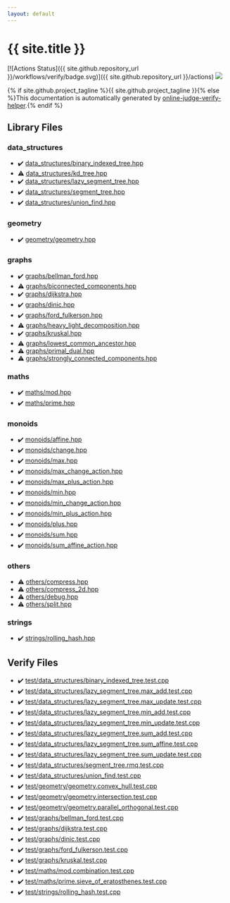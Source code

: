 ```yaml
---
layout: default
---
```


<!-- mathjax config similar to math.stackexchange -->
<script type="text/javascript" async
  src="https://cdnjs.cloudflare.com/ajax/libs/mathjax/2.7.5/MathJax.js?config=TeX-MML-AM_CHTML">
</script>
<script type="text/x-mathjax-config">
  MathJax.Hub.Config({
    TeX: { equationNumbers: { autoNumber: "AMS" }},
    tex2jax: {
      inlineMath: [ ['$','$'] ],
      processEscapes: true
    },
    "HTML-CSS": { matchFontHeight: false },
    displayAlign: "left",
    displayIndent: "2em"
  });
</script>

<script type="text/javascript" src="https://cdnjs.cloudflare.com/ajax/libs/jquery/3.4.1/jquery.min.js"></script>
<script src="https://cdn.jsdelivr.net/npm/jquery-balloon-js@1.1.2/jquery.balloon.min.js" integrity="sha256-ZEYs9VrgAeNuPvs15E39OsyOJaIkXEEt10fzxJ20+2I=" crossorigin="anonymous"></script>
<script type="text/javascript" src="assets/js/copy-button.js"></script>
<link rel="stylesheet" href="assets/css/copy-button.css" />


# {{ site.title }}

[![Actions Status]({{ site.github.repository_url }}/workflows/verify/badge.svg)]({{ site.github.repository_url }}/actions)
<a href="{{ site.github.repository_url }}"><img src="https://img.shields.io/github/last-commit/{{ site.github.owner_name }}/{{ site.github.repository_name }}" /></a>

{% if site.github.project_tagline %}{{ site.github.project_tagline }}{% else %}This documentation is automatically generated by <a href="https://github.com/kmyk/online-judge-verify-helper">online-judge-verify-helper</a>.{% endif %}

## Library Files

<div id="9466edd02bad586f9ccf200a84a4dafd"></div>

### data_structures

* :heavy_check_mark: <a href="library/data_structures/binary_indexed_tree.hpp.html">data_structures/binary_indexed_tree.hpp</a>
* :warning: <a href="library/data_structures/kd_tree.hpp.html">data_structures/kd_tree.hpp</a>
* :heavy_check_mark: <a href="library/data_structures/lazy_segment_tree.hpp.html">data_structures/lazy_segment_tree.hpp</a>
* :heavy_check_mark: <a href="library/data_structures/segment_tree.hpp.html">data_structures/segment_tree.hpp</a>
* :heavy_check_mark: <a href="library/data_structures/union_find.hpp.html">data_structures/union_find.hpp</a>


<div id="ed7daeb157cd9b31e53896ad3c771a26"></div>

### geometry

* :heavy_check_mark: <a href="library/geometry/geometry.hpp.html">geometry/geometry.hpp</a>


<div id="e8706a28320e46fa20885a2933e42797"></div>

### graphs

* :heavy_check_mark: <a href="library/graphs/bellman_ford.hpp.html">graphs/bellman_ford.hpp</a>
* :warning: <a href="library/graphs/biconnected_components.hpp.html">graphs/biconnected_components.hpp</a>
* :heavy_check_mark: <a href="library/graphs/dijkstra.hpp.html">graphs/dijkstra.hpp</a>
* :heavy_check_mark: <a href="library/graphs/dinic.hpp.html">graphs/dinic.hpp</a>
* :heavy_check_mark: <a href="library/graphs/ford_fulkerson.hpp.html">graphs/ford_fulkerson.hpp</a>
* :warning: <a href="library/graphs/heavy_light_decomposition.hpp.html">graphs/heavy_light_decomposition.hpp</a>
* :heavy_check_mark: <a href="library/graphs/kruskal.hpp.html">graphs/kruskal.hpp</a>
* :warning: <a href="library/graphs/lowest_common_ancestor.hpp.html">graphs/lowest_common_ancestor.hpp</a>
* :warning: <a href="library/graphs/primal_dual.hpp.html">graphs/primal_dual.hpp</a>
* :warning: <a href="library/graphs/strongly_connected_components.hpp.html">graphs/strongly_connected_components.hpp</a>


<div id="d939e7a6b17e374c1e3db59b4df2ae97"></div>

### maths

* :heavy_check_mark: <a href="library/maths/mod.hpp.html">maths/mod.hpp</a>
* :heavy_check_mark: <a href="library/maths/prime.hpp.html">maths/prime.hpp</a>


<div id="315142c884fa9bdd2be3b42923ffe964"></div>

### monoids

* :heavy_check_mark: <a href="library/monoids/affine.hpp.html">monoids/affine.hpp</a>
* :heavy_check_mark: <a href="library/monoids/change.hpp.html">monoids/change.hpp</a>
* :heavy_check_mark: <a href="library/monoids/max.hpp.html">monoids/max.hpp</a>
* :heavy_check_mark: <a href="library/monoids/max_change_action.hpp.html">monoids/max_change_action.hpp</a>
* :heavy_check_mark: <a href="library/monoids/max_plus_action.hpp.html">monoids/max_plus_action.hpp</a>
* :heavy_check_mark: <a href="library/monoids/min.hpp.html">monoids/min.hpp</a>
* :heavy_check_mark: <a href="library/monoids/min_change_action.hpp.html">monoids/min_change_action.hpp</a>
* :heavy_check_mark: <a href="library/monoids/min_plus_action.hpp.html">monoids/min_plus_action.hpp</a>
* :heavy_check_mark: <a href="library/monoids/plus.hpp.html">monoids/plus.hpp</a>
* :heavy_check_mark: <a href="library/monoids/sum.hpp.html">monoids/sum.hpp</a>
* :heavy_check_mark: <a href="library/monoids/sum_affine_action.hpp.html">monoids/sum_affine_action.hpp</a>


<div id="5e2bab0ecb94c4ea40777733195abe1b"></div>

### others

* :warning: <a href="library/others/compress.hpp.html">others/compress.hpp</a>
* :warning: <a href="library/others/compress_2d.hpp.html">others/compress_2d.hpp</a>
* :warning: <a href="library/others/debug.hpp.html">others/debug.hpp</a>
* :warning: <a href="library/others/split.hpp.html">others/split.hpp</a>


<div id="8bcf6629759bd278a5c6266bd9c054f8"></div>

### strings

* :heavy_check_mark: <a href="library/strings/rolling_hash.hpp.html">strings/rolling_hash.hpp</a>


## Verify Files

* :heavy_check_mark: <a href="verify/test/data_structures/binary_indexed_tree.test.cpp.html">test/data_structures/binary_indexed_tree.test.cpp</a>
* :heavy_check_mark: <a href="verify/test/data_structures/lazy_segment_tree.max_add.test.cpp.html">test/data_structures/lazy_segment_tree.max_add.test.cpp</a>
* :heavy_check_mark: <a href="verify/test/data_structures/lazy_segment_tree.max_update.test.cpp.html">test/data_structures/lazy_segment_tree.max_update.test.cpp</a>
* :heavy_check_mark: <a href="verify/test/data_structures/lazy_segment_tree.min_add.test.cpp.html">test/data_structures/lazy_segment_tree.min_add.test.cpp</a>
* :heavy_check_mark: <a href="verify/test/data_structures/lazy_segment_tree.min_update.test.cpp.html">test/data_structures/lazy_segment_tree.min_update.test.cpp</a>
* :heavy_check_mark: <a href="verify/test/data_structures/lazy_segment_tree.sum_add.test.cpp.html">test/data_structures/lazy_segment_tree.sum_add.test.cpp</a>
* :heavy_check_mark: <a href="verify/test/data_structures/lazy_segment_tree.sum_affine.test.cpp.html">test/data_structures/lazy_segment_tree.sum_affine.test.cpp</a>
* :heavy_check_mark: <a href="verify/test/data_structures/lazy_segment_tree.sum_update.test.cpp.html">test/data_structures/lazy_segment_tree.sum_update.test.cpp</a>
* :heavy_check_mark: <a href="verify/test/data_structures/segment_tree.rmq.test.cpp.html">test/data_structures/segment_tree.rmq.test.cpp</a>
* :heavy_check_mark: <a href="verify/test/data_structures/union_find.test.cpp.html">test/data_structures/union_find.test.cpp</a>
* :heavy_check_mark: <a href="verify/test/geometry/geometry.convex_hull.test.cpp.html">test/geometry/geometry.convex_hull.test.cpp</a>
* :heavy_check_mark: <a href="verify/test/geometry/geometry.intersection.test.cpp.html">test/geometry/geometry.intersection.test.cpp</a>
* :heavy_check_mark: <a href="verify/test/geometry/geometry.parallel_orthogonal.test.cpp.html">test/geometry/geometry.parallel_orthogonal.test.cpp</a>
* :heavy_check_mark: <a href="verify/test/graphs/bellman_ford.test.cpp.html">test/graphs/bellman_ford.test.cpp</a>
* :heavy_check_mark: <a href="verify/test/graphs/dijkstra.test.cpp.html">test/graphs/dijkstra.test.cpp</a>
* :heavy_check_mark: <a href="verify/test/graphs/dinic.test.cpp.html">test/graphs/dinic.test.cpp</a>
* :heavy_check_mark: <a href="verify/test/graphs/ford_fulkerson.test.cpp.html">test/graphs/ford_fulkerson.test.cpp</a>
* :heavy_check_mark: <a href="verify/test/graphs/kruskal.test.cpp.html">test/graphs/kruskal.test.cpp</a>
* :heavy_check_mark: <a href="verify/test/maths/mod.combination.test.cpp.html">test/maths/mod.combination.test.cpp</a>
* :heavy_check_mark: <a href="verify/test/maths/prime.sieve_of_eratosthenes.test.cpp.html">test/maths/prime.sieve_of_eratosthenes.test.cpp</a>
* :heavy_check_mark: <a href="verify/test/strings/rolling_hash.test.cpp.html">test/strings/rolling_hash.test.cpp</a>



